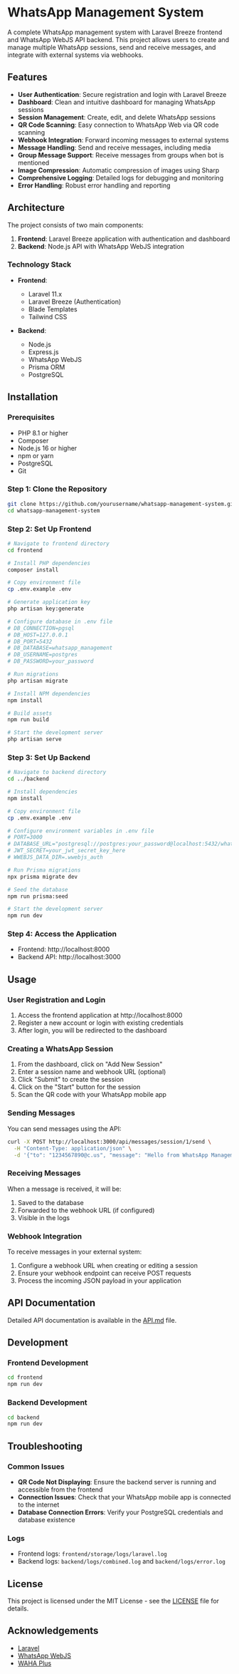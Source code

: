 # WhatsApp Management System

A complete WhatsApp management system with Laravel Breeze frontend and WhatsApp WebJS API backend. This project allows users to create and manage multiple WhatsApp sessions, send and receive messages, and integrate with external systems via webhooks.

## Features

- **User Authentication**: Secure registration and login with Laravel Breeze
- **Dashboard**: Clean and intuitive dashboard for managing WhatsApp sessions
- **Session Management**: Create, edit, and delete WhatsApp sessions
- **QR Code Scanning**: Easy connection to WhatsApp Web via QR code scanning
- **Webhook Integration**: Forward incoming messages to external systems
- **Message Handling**: Send and receive messages, including media
- **Group Message Support**: Receive messages from groups when bot is mentioned
- **Image Compression**: Automatic compression of images using Sharp
- **Comprehensive Logging**: Detailed logs for debugging and monitoring
- **Error Handling**: Robust error handling and reporting

## Architecture

The project consists of two main components:

1. **Frontend**: Laravel Breeze application with authentication and dashboard
2. **Backend**: Node.js API with WhatsApp WebJS integration

### Technology Stack

- **Frontend**:
  - Laravel 11.x
  - Laravel Breeze (Authentication)
  - Blade Templates
  - Tailwind CSS

- **Backend**:
  - Node.js
  - Express.js
  - WhatsApp WebJS
  - Prisma ORM
  - PostgreSQL

## Installation

### Prerequisites

- PHP 8.1 or higher
- Composer
- Node.js 16 or higher
- npm or yarn
- PostgreSQL
- Git

### Step 1: Clone the Repository

```bash
git clone https://github.com/yourusername/whatsapp-management-system.git
cd whatsapp-management-system
```

### Step 2: Set Up Frontend

```bash
# Navigate to frontend directory
cd frontend

# Install PHP dependencies
composer install

# Copy environment file
cp .env.example .env

# Generate application key
php artisan key:generate

# Configure database in .env file
# DB_CONNECTION=pgsql
# DB_HOST=127.0.0.1
# DB_PORT=5432
# DB_DATABASE=whatsapp_management
# DB_USERNAME=postgres
# DB_PASSWORD=your_password

# Run migrations
php artisan migrate

# Install NPM dependencies
npm install

# Build assets
npm run build

# Start the development server
php artisan serve
```

### Step 3: Set Up Backend

```bash
# Navigate to backend directory
cd ../backend

# Install dependencies
npm install

# Copy environment file
cp .env.example .env

# Configure environment variables in .env file
# PORT=3000
# DATABASE_URL="postgresql://postgres:your_password@localhost:5432/whatsapp_management"
# JWT_SECRET=your_jwt_secret_key_here
# WWEBJS_DATA_DIR=.wwebjs_auth

# Run Prisma migrations
npx prisma migrate dev

# Seed the database
npm run prisma:seed

# Start the development server
npm run dev
```

### Step 4: Access the Application

- Frontend: http://localhost:8000
- Backend API: http://localhost:3000

## Usage

### User Registration and Login

1. Access the frontend application at http://localhost:8000
2. Register a new account or login with existing credentials
3. After login, you will be redirected to the dashboard

### Creating a WhatsApp Session

1. From the dashboard, click on "Add New Session"
2. Enter a session name and webhook URL (optional)
3. Click "Submit" to create the session
4. Click on the "Start" button for the session
5. Scan the QR code with your WhatsApp mobile app

### Sending Messages

You can send messages using the API:

```bash
curl -X POST http://localhost:3000/api/messages/session/1/send \
  -H "Content-Type: application/json" \
  -d '{"to": "1234567890@c.us", "message": "Hello from WhatsApp Management System!"}'
```

### Receiving Messages

When a message is received, it will be:

1. Saved to the database
2. Forwarded to the webhook URL (if configured)
3. Visible in the logs

### Webhook Integration

To receive messages in your external system:

1. Configure a webhook URL when creating or editing a session
2. Ensure your webhook endpoint can receive POST requests
3. Process the incoming JSON payload in your application

## API Documentation

Detailed API documentation is available in the [API.md](API.md) file.

## Development

### Frontend Development

```bash
cd frontend
npm run dev
```

### Backend Development

```bash
cd backend
npm run dev
```

## Troubleshooting

### Common Issues

- **QR Code Not Displaying**: Ensure the backend server is running and accessible from the frontend
- **Connection Issues**: Check that your WhatsApp mobile app is connected to the internet
- **Database Connection Errors**: Verify your PostgreSQL credentials and database existence

### Logs

- Frontend logs: `frontend/storage/logs/laravel.log`
- Backend logs: `backend/logs/combined.log` and `backend/logs/error.log`

## License

This project is licensed under the MIT License - see the [LICENSE](LICENSE) file for details.

## Acknowledgements

- [Laravel](https://laravel.com/)
- [WhatsApp WebJS](https://github.com/pedroslopez/whatsapp-web.js/)
- [WAHA Plus](https://waha.devlike.pro/docs/overview/quick-start/)

